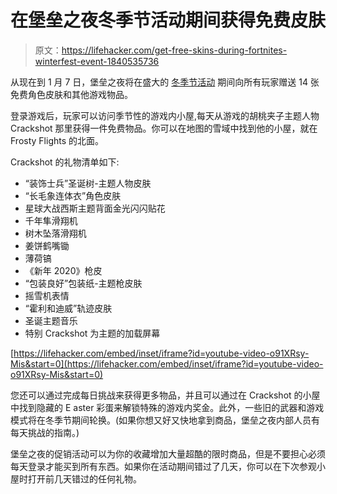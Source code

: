 # 在堡垒之夜冬季节活动期间获得免费皮肤

> 原文：<https://lifehacker.com/get-free-skins-during-fortnites-winterfest-event-1840535736>

从现在到 1 月 7 日，堡垒之夜将在盛大的 [冬季节活动](https://www.epicgames.com/fortnite/en-US/news/winterfest-2019-begins) 期间向所有玩家赠送 14 张免费角色皮肤和其他游戏物品。



登录游戏后，玩家可以访问季节性的游戏内小屋,每天从游戏的胡桃夹子主题人物 Crackshot 那里获得一件免费物品。你可以在地图的雪域中找到他的小屋，就在 Frosty Flights 的北面。

Crackshot 的礼物清单如下:

*   “装饰士兵”圣诞树-主题人物皮肤
*   “长毛象连体衣”角色皮肤
*   星球大战西斯主题背面金光闪闪贴花
*   千年隼滑翔机
*   树木坠落滑翔机
*   姜饼鹤嘴锄
*   薄荷镐
*   《新年 2020》枪皮
*   “包装良好”包装纸-主题枪皮肤
*   摇雪机表情
*   “霍利和迪威”轨迹皮肤
*   圣诞主题音乐
*   特别 Crackshot 为主题的加载屏幕

 [https://lifehacker.com/embed/inset/iframe?id=youtube-video-o91XRsy-Mis&start=0](https://lifehacker.com/embed/inset/iframe?id=youtube-video-o91XRsy-Mis&start=0) 

您还可以通过完成每日挑战来获得更多物品，并且可以通过在 Crackshot 的小屋中找到隐藏的 E aster 彩蛋来解锁特殊的游戏内奖金。此外，一些旧的武器和游戏模式将在冬季节期间轮换。(如果你想又好又快地拿到商品，堡垒之夜内部人员有每天挑战的指南。)

堡垒之夜的促销活动可以为你的收藏增加大量超酷的限时商品，但是不要担心必须每天登录才能买到所有东西。如果你在活动期间错过了几天，你可以在下次参观小屋时打开前几天错过的任何礼物。